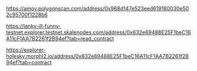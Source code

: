 https://amoy.polygonscan.com/address/0x968d147e523eed619180030e502c95700f1228b6

https://lanky-ill-funny-testnet.explorer.testnet.skalenodes.com/address/0x632e69488E25F1beC16A11cF1AA7B2261f2B94ef?tab=read_contract

https://explorer-holesky.morphl2.io/address/0x632e69488E25F1beC16A11cF1AA7B2261f2B94ef?tab=contract
